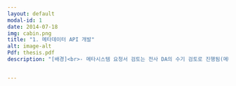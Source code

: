 ```yaml
---
layout: default
modal-id: 1
date: 2014-07-18
img: cabin.png
title: "1. 메타데이터 API 개발"
alt: image-alt
Pdf: thesis.pdf
description: "[배경]<br>- 메타시스템 요청서 검토는 전사 DA의 수기 검토로 진행됨(메타시스템은 솔루션이기에, 모든 검증 규칙을 솔루션에 적용하는 것은 한계가 존재)<br>- 따라서 DA의 역량에 따라 검토 품질이 달라졌으며, 수기 검토로 인한 시간/비용적 비효율이 꾸준히 발생함<br>- 이외에도 검토 시 누락되는 부분이 존재해 정비 작업에도 수많은 노력이 필요했음<br><br><br>[해결]<br>- 솔루션 의존도 제거를 위해 별도 검증용 API 서버를 개발함<br>- 클라이언트(메타시스템, 관리자 페이지)에서 요청서 번호 등의 파라미터를 전달하고, API 서버에서 검증 결과를 반환<br>- Audit 컬럼 검증, 컬럼 순서 검증, 유사 코드 검증 등 50개 이상의 검증 로직을 구현<br><br><br>[결과]<br>- 사용자 입장 : 메타 등록 시 반려/재작성 과정이 줄어 작업 효율 향상<br>- 관리자(DA) 입장 : 수기 검증에 소요되던 시간 단축 및 검증 품질 향상"


---
```

